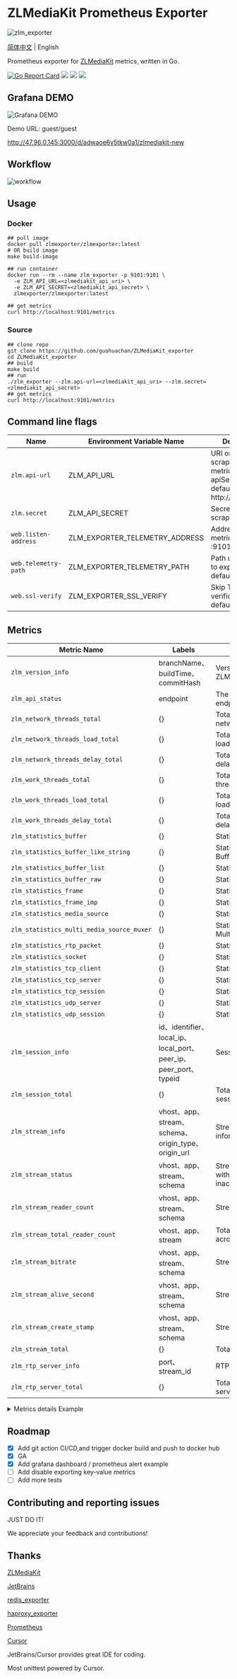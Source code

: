 # ZLMediaKit Prometheus Exporter

![zlm_exporter](https://socialify.git.ci/guohuachan/ZLMediaKit_exporter/image?language=1&owner=1&name=1&stargazers=1&theme=Light)

[简体中文](./README.md) | English

Prometheus exporter for [ZLMediaKit](https://github.com/ZLMediaKit/ZLMediaKit) metrics, written in Go.

[![Go Report Card](https://goreportcard.com/badge/github.com/guohuachan/ZLMediaKit_exporter)](https://goreportcard.com/report/github.com/guohuachan/ZLMediaKit_exporter)
[![](https://img.shields.io/badge/license-MIT-green.svg)](https://github.com/guohuachan/ZLMediaKit_exporter/blob/master/LICENSE)
[![](https://img.shields.io/badge/language-golang-red.svg)](https://en.cppreference.com/)
[![](https://img.shields.io/badge/PRs-welcome-yellow.svg)](hhttps://github.com/guohuachan/ZLMediaKit_exporter/pulls)

## Grafana DEMO
![Grafana DEMO](./www/grafana_demo.png)

Demo URL:
guest/guest

http://47.96.0.145:3000/d/adwaoe6v5tkw0a1/zlmediakit-new


## Workflow

![workflow](./www/workflow.png)
## Usage

### Docker

```shell
## pull image
docker pull zlmexporter/zlmexporter:latest
# OR build image
make build-image

## run container
docker run --rm --name zlm_exporter -p 9101:9101 \
  -e ZLM_API_URL=<zlmediakit_api_uri> \
  -e ZLM_API_SECRET=<zlmediakit_api_secret> \
  zlmexporter/zlmexporter:latest

## get metrics
curl http://localhost:9101/metrics
```

### Source
```shell
## clone repo
git clone https://github.com/guohuachan/ZLMediaKit_exporter
cd ZLMediaKit_exporter
## build
make build
## run
./zlm_exporter --zlm.api-url=<zlmediakit_api_uri> --zlm.secret=<zlmediakit_api_secret>
## get metrics
curl http://localhost:9101/metrics
```

## Command line flags

|  Name                      | Environment Variable Name                               | Description  |
|-------------------------   |-------------------------------------------|----------|
| `zlm.api-url`  |  ZLM_API_URL      |  URI on which to scrape zlmediakit metrics(ZlMediaKit apiServer url) default: http://localhost  |
| `zlm.secret`      | ZLM_API_SECRET            | Secret for the scrape URI            |
| `web.listen-address`| ZLM_EXPORTER_TELEMETRY_ADDRESS | Address to expose metrics. default: :9101 |
| `web.telemetry-path`| ZLM_EXPORTER_TELEMETRY_PATH| Path under which to expose metrics. default: /metrics |
| `web.ssl-verify` | ZLM_EXPORTER_SSL_VERIFY | Skip TLS verification. default: true |

## Metrics

| Metric Name                               | Labels                          | Description                      |
|-------------------------------------------|---------------------------------|----------------------------------|
| `zlm_version_info`                        | branchName、buildTime、commitHash | Version info of ZLMediakit       |
| `zlm_api_status`                          | endpoint                        | The status of API endpoint       |
| `zlm_network_threads_total`               | {}                                | Total number of network threads  |
| `zlm_network_threads_load_total`          | {}                                | Total of network threads load    |
| `zlm_network_threads_delay_total`         | {}                                | Total of network threads delay   |
| `zlm_work_threads_total`                  | {}                                | Total number of work threads     |
| `zlm_work_threads_load_total`             | {}                                | Total of work threads load       |
| `zlm_work_threads_delay_total`            | {}                                | Total of work threads delay      |
| `zlm_statistics_buffer`                   | {}                                | Statistics buffer                |
| `zlm_statistics_buffer_like_string`       | {}                                | Statistics BufferLikeString      |
| `zlm_statistics_buffer_list`              | {}                                | Statistics BufferList            |
| `zlm_statistics_buffer_raw`               | {}                                | Statistics BufferRaw             |
| `zlm_statistics_frame`                    | {}                                | Statistics Frame                 |
| `zlm_statistics_frame_imp`                | {}                                | Statistics FrameImp              |
| `zlm_statistics_media_source`             | {}                                | Statistics MediaSource           |
| `zlm_statistics_multi_media_source_muxer` | {}                                | Statistics MultiMediaSourceMuxer |
| `zlm_statistics_rtp_packet`               | {}                                | Statistics RtpPacket             |
| `zlm_statistics_socket`                   | {}                                | Statistics Socket                |
| `zlm_statistics_tcp_client`               | {}                                | Statistics TcpClient             |
| `zlm_statistics_tcp_server`               | {}                                | Statistics TcpServer             |
| `zlm_statistics_tcp_session`              | {}                                | Statistics TcpSession            |
| `zlm_statistics_udp_server`               | {}                                | Statistics UdpServer             |
| `zlm_statistics_udp_session`              | {}                                | Statistics UdpSession            |
| `zlm_session_info`                        | id、identifier、local_ip、local_port、peer_ip、peer_port、typeid | Session info                     |
| `zlm_session_total`                       | {}                                | Total number of sessions         |
| `zlm_stream_info`                         | vhost、app、stream、schema、origin_type、origin_url | Stream basic information         |
| `zlm_stream_status`                       | vhost、app、stream、schema         | Stream status (1: active with data flowing, 0: inactive) |
| `zlm_stream_reader_count`                | vhost、app、stream、schema         | Stream reader count              |
| `zlm_stream_total_reader_count`          | vhost、app、stream         | Total reader count across all schemas |
| `zlm_stream_bitrate`                     | vhost、app、stream、schema         | Stream bitrate                  |
| `zlm_stream_alive_second`                | vhost、app、stream、schema         | Stream alive second              |
| `zlm_stream_create_stamp`                | vhost、app、stream、schema         | Stream create stamp              |
| `zlm_stream_total`                       | {}                                | Total number of streams         |
| `zlm_rtp_server_info`                    | port、stream_id         | RTP server info                  |
| `zlm_rtp_server_total`                   | {}                                | Total number of RTP servers         |

<details>
<summary>Metrics details Example</summary>
# HELP zlm_api_status The status of API endpoint
# TYPE zlm_api_status gauge
zlm_api_status{endpoint="/index/"} 1
zlm_api_status{endpoint="/index/api/addFFmpegSource"} 1
zlm_api_status{endpoint="/index/api/addStreamProxy"} 1
zlm_api_status{endpoint="/index/api/addStreamPusherProxy"} 1
zlm_api_status{endpoint="/index/api/broadcastMessage"} 1
zlm_api_status{endpoint="/index/api/closeRtpServer"} 1
zlm_api_status{endpoint="/index/api/close_stream"} 1
zlm_api_status{endpoint="/index/api/close_streams"} 1
zlm_api_status{endpoint="/index/api/connectRtpServer"} 1
zlm_api_status{endpoint="/index/api/delFFmpegSource"} 1
zlm_api_status{endpoint="/index/api/delStreamProxy"} 1
zlm_api_status{endpoint="/index/api/delStreamPusherProxy"} 1
zlm_api_status{endpoint="/index/api/deleteRecordDirectory"} 1
zlm_api_status{endpoint="/index/api/delete_webrtc"} 1
zlm_api_status{endpoint="/index/api/downloadBin"} 1
zlm_api_status{endpoint="/index/api/downloadFile"} 1
zlm_api_status{endpoint="/index/api/getAllSession"} 1
zlm_api_status{endpoint="/index/api/getApiList"} 1
zlm_api_status{endpoint="/index/api/getMP4RecordFile"} 1
zlm_api_status{endpoint="/index/api/getMediaInfo"} 1
zlm_api_status{endpoint="/index/api/getMediaList"} 1
zlm_api_status{endpoint="/index/api/getMediaPlayerList"} 1
zlm_api_status{endpoint="/index/api/getProxyInfo"} 1
zlm_api_status{endpoint="/index/api/getProxyPusherInfo"} 1
zlm_api_status{endpoint="/index/api/getRtpInfo"} 1
zlm_api_status{endpoint="/index/api/getServerConfig"} 1
zlm_api_status{endpoint="/index/api/getSnap"} 1
zlm_api_status{endpoint="/index/api/getStatistic"} 1
zlm_api_status{endpoint="/index/api/getThreadsLoad"} 1
zlm_api_status{endpoint="/index/api/getWorkThreadsLoad"} 1
zlm_api_status{endpoint="/index/api/isMediaOnline"} 1
zlm_api_status{endpoint="/index/api/isRecording"} 1
zlm_api_status{endpoint="/index/api/kick_session"} 1
zlm_api_status{endpoint="/index/api/kick_sessions"} 1
zlm_api_status{endpoint="/index/api/listFFmpegSource"} 1
zlm_api_status{endpoint="/index/api/listRtpSender"} 1
zlm_api_status{endpoint="/index/api/listRtpServer"} 1
zlm_api_status{endpoint="/index/api/listStreamProxy"} 1
zlm_api_status{endpoint="/index/api/listStreamPusherProxy"} 1
zlm_api_status{endpoint="/index/api/loadMP4File"} 1
zlm_api_status{endpoint="/index/api/openRtpServer"} 1
zlm_api_status{endpoint="/index/api/openRtpServerMultiplex"} 1
zlm_api_status{endpoint="/index/api/pauseRtpCheck"} 1
zlm_api_status{endpoint="/index/api/restartServer"} 1
zlm_api_status{endpoint="/index/api/resumeRtpCheck"} 1
zlm_api_status{endpoint="/index/api/seekRecordStamp"} 1
zlm_api_status{endpoint="/index/api/setRecordSpeed"} 1
zlm_api_status{endpoint="/index/api/setServerConfig"} 1
zlm_api_status{endpoint="/index/api/startRecord"} 1
zlm_api_status{endpoint="/index/api/startSendRtp"} 1
zlm_api_status{endpoint="/index/api/startSendRtpPassive"} 1
zlm_api_status{endpoint="/index/api/startSendRtpTalk"} 1
zlm_api_status{endpoint="/index/api/stopRecord"} 1
zlm_api_status{endpoint="/index/api/stopSendRtp"} 1
zlm_api_status{endpoint="/index/api/updateRtpServerSSRC"} 1
zlm_api_status{endpoint="/index/api/version"} 1
zlm_api_status{endpoint="/index/api/webrtc"} 1
zlm_api_status{endpoint="/index/api/whep"} 1
zlm_api_status{endpoint="/index/api/whip"} 1
# HELP zlm_exporter_scrapes_total Current total ZLMediaKit scrapes.
# TYPE zlm_exporter_scrapes_total counter
zlm_exporter_scrapes_total 3
# HELP zlm_network_threads_delay_total Total of network threads delay
# TYPE zlm_network_threads_delay_total gauge
zlm_network_threads_delay_total 0
# HELP zlm_network_threads_load_total Total of network threads load
# TYPE zlm_network_threads_load_total gauge
zlm_network_threads_load_total 0
# HELP zlm_network_threads_total Total number of network threads
# TYPE zlm_network_threads_total gauge
zlm_network_threads_total 8
# HELP zlm_rtp_server_total Total number of RTP servers
# TYPE zlm_rtp_server_total gauge
zlm_rtp_server_total 0
# HELP zlm_session_info Session info
# TYPE zlm_session_info gauge
zlm_session_info{id="225684-59",identifier="225684-59",local_ip="172.17.0.2",local_port="80",peer_ip="172.17.0.1",peer_port="60950",typeid="mediakit::HttpSession"} 1
zlm_session_info{id="225695-61",identifier="225695-61",local_ip="172.17.0.2",local_port="80",peer_ip="172.17.0.1",peer_port="61062",typeid="mediakit::HttpSession"} 1
zlm_session_info{id="225696-62",identifier="225696-62",local_ip="172.17.0.2",local_port="554",peer_ip="172.17.0.1",peer_port="61154",typeid="mediakit::RtspSession"} 1
zlm_session_info{id="225697-65",identifier="225697-65",local_ip="172.17.0.2",local_port="80",peer_ip="172.17.0.1",peer_port="57828",typeid="mediakit::HttpSession"} 1
zlm_session_info{id="225698-90",identifier="225698-90",local_ip="172.17.0.2",local_port="80",peer_ip="172.17.0.1",peer_port="57832",typeid="mediakit::HttpSession"} 1
zlm_session_info{id="225699-91",identifier="225699-91",local_ip="172.17.0.2",local_port="80",peer_ip="172.17.0.1",peer_port="57846",typeid="mediakit::HttpSession"} 1
zlm_session_info{id="225700-92",identifier="225700-92",local_ip="172.17.0.2",local_port="80",peer_ip="172.17.0.1",peer_port="57844",typeid="mediakit::HttpSession"} 1
zlm_session_info{id="225701-63",identifier="225701-63",local_ip="172.17.0.2",local_port="80",peer_ip="172.17.0.1",peer_port="57812",typeid="mediakit::HttpSession"} 1
zlm_session_info{id="225702-64",identifier="225702-64",local_ip="172.17.0.2",local_port="80",peer_ip="172.17.0.1",peer_port="57816",typeid="mediakit::HttpSession"} 1
# HELP zlm_session_total Total number of sessions
# TYPE zlm_session_total gauge
zlm_session_total 9
# HELP zlm_statistics_buffer Statistics buffer
# TYPE zlm_statistics_buffer gauge
zlm_statistics_buffer 1496
# HELP zlm_statistics_buffer_like_string Statistics BufferLikeString
# TYPE zlm_statistics_buffer_like_string gauge
zlm_statistics_buffer_like_string 254
# HELP zlm_statistics_buffer_list Statistics BufferList
# TYPE zlm_statistics_buffer_list gauge
zlm_statistics_buffer_list 0
# HELP zlm_statistics_buffer_raw Statistics BufferRaw
# TYPE zlm_statistics_buffer_raw gauge
zlm_statistics_buffer_raw 560
# HELP zlm_statistics_frame Statistics Frame
# TYPE zlm_statistics_frame gauge
zlm_statistics_frame 278
# HELP zlm_statistics_frame_imp Statistics FrameImp
# TYPE zlm_statistics_frame_imp gauge
zlm_statistics_frame_imp 109
# HELP zlm_statistics_media_source Statistics MediaSource
# TYPE zlm_statistics_media_source gauge
zlm_statistics_media_source 7
# HELP zlm_statistics_multi_media_source_muxer Statistics MultiMediaSourceMuxer
# TYPE zlm_statistics_multi_media_source_muxer gauge
zlm_statistics_multi_media_source_muxer 1
# HELP zlm_statistics_rtmp_packet Statistics RtmpPacket
# TYPE zlm_statistics_rtmp_packet gauge
zlm_statistics_rtmp_packet 136
# HELP zlm_statistics_rtp_packet Statistics RtpPacket
# TYPE zlm_statistics_rtp_packet gauge
zlm_statistics_rtp_packet 167
# HELP zlm_statistics_socket Statistics Socket
# TYPE zlm_statistics_socket gauge
zlm_statistics_socket 82
# HELP zlm_statistics_tcp_client Statistics TcpClient
# TYPE zlm_statistics_tcp_client gauge
zlm_statistics_tcp_client 1
# HELP zlm_statistics_tcp_server Statistics TcpServer
# TYPE zlm_statistics_tcp_server gauge
zlm_statistics_tcp_server 51
# HELP zlm_statistics_tcp_session Statistics TcpSession
# TYPE zlm_statistics_tcp_session gauge
zlm_statistics_tcp_session 8
# HELP zlm_statistics_udp_server Statistics UdpServer
# TYPE zlm_statistics_udp_server gauge
zlm_statistics_udp_server 24
# HELP zlm_statistics_udp_session Statistics UdpSession
# TYPE zlm_statistics_udp_session gauge
zlm_statistics_udp_session 0
# HELP zlm_stream_alive_second Stream alive second
# TYPE zlm_stream_alive_second gauge
zlm_stream_alive_second{app="live",schema="fmp4",stream="test",vhost="__defaultVhost__"} 6
zlm_stream_alive_second{app="live",schema="rtmp",stream="test",vhost="__defaultVhost__"} 6
zlm_stream_alive_second{app="live",schema="rtsp",stream="test",vhost="__defaultVhost__"} 6
zlm_stream_alive_second{app="live",schema="ts",stream="test",vhost="__defaultVhost__"} 6
# HELP zlm_stream_bitrate Stream bitrate
# TYPE zlm_stream_bitrate gauge
zlm_stream_bitrate{app="live",schema="fmp4",stream="test",vhost="__defaultVhost__"} 27332
zlm_stream_bitrate{app="live",schema="rtmp",stream="test",vhost="__defaultVhost__"} 22185
zlm_stream_bitrate{app="live",schema="rtsp",stream="test",vhost="__defaultVhost__"} 20864
zlm_stream_bitrate{app="live",schema="ts",stream="test",vhost="__defaultVhost__"} 26328
# HELP zlm_stream_create_stamp Stream create stamp
# TYPE zlm_stream_create_stamp gauge
zlm_stream_create_stamp{app="live",schema="fmp4",stream="test",vhost="__defaultVhost__"} 1.743913981e+09
zlm_stream_create_stamp{app="live",schema="rtmp",stream="test",vhost="__defaultVhost__"} 1.743913981e+09
zlm_stream_create_stamp{app="live",schema="rtsp",stream="test",vhost="__defaultVhost__"} 1.743913981e+09
zlm_stream_create_stamp{app="live",schema="ts",stream="test",vhost="__defaultVhost__"} 1.743913981e+09
# HELP zlm_stream_info Stream basic information
# TYPE zlm_stream_info gauge
zlm_stream_info{app="live",origin_type="rtsp_push",origin_url="rtsp://127.0.0.1:8554/live/test",schema="fmp4",stream="test",vhost="__defaultVhost__"} 1
zlm_stream_info{app="live",origin_type="rtsp_push",origin_url="rtsp://127.0.0.1:8554/live/test",schema="rtmp",stream="test",vhost="__defaultVhost__"} 1
zlm_stream_info{app="live",origin_type="rtsp_push",origin_url="rtsp://127.0.0.1:8554/live/test",schema="rtsp",stream="test",vhost="__defaultVhost__"} 1
zlm_stream_info{app="live",origin_type="rtsp_push",origin_url="rtsp://127.0.0.1:8554/live/test",schema="ts",stream="test",vhost="__defaultVhost__"} 1
# HELP zlm_stream_reader_count Stream reader count
# TYPE zlm_stream_reader_count gauge
zlm_stream_reader_count{app="live",schema="fmp4",stream="test",vhost="__defaultVhost__"} 0
zlm_stream_reader_count{app="live",schema="rtmp",stream="test",vhost="__defaultVhost__"} 0
zlm_stream_reader_count{app="live",schema="rtsp",stream="test",vhost="__defaultVhost__"} 0
zlm_stream_reader_count{app="live",schema="ts",stream="test",vhost="__defaultVhost__"} 0
# HELP zlm_stream_status Stream status (1: active with data flowing, 0: inactive)
# TYPE zlm_stream_status gauge
zlm_stream_status{app="live",schema="fmp4",stream="test",vhost="__defaultVhost__"} 1
zlm_stream_status{app="live",schema="rtmp",stream="test",vhost="__defaultVhost__"} 1
zlm_stream_status{app="live",schema="rtsp",stream="test",vhost="__defaultVhost__"} 1
zlm_stream_status{app="live",schema="ts",stream="test",vhost="__defaultVhost__"} 1
# HELP zlm_stream_total Total number of streams
# TYPE zlm_stream_total gauge
zlm_stream_total 1
# HELP zlm_stream_total_reader_count Total reader count across all schemas
# TYPE zlm_stream_total_reader_count gauge
zlm_stream_total_reader_count{app="test",stream="__defaultVhost__",vhost="live"} 0
# HELP zlm_up Was the last scrape of ZLMediaKit successful.
# TYPE zlm_up gauge
zlm_up 1
# HELP zlm_version_info ZLMediaKit version info.
# TYPE zlm_version_info gauge
zlm_version_info{branchName="master",buildTime="2025-03-21T07:30:47",commitHash="f0204ea"} 1
# HELP zlm_work_threads_delay_total Total of work threads delay
# TYPE zlm_work_threads_delay_total gauge
zlm_work_threads_delay_total 0
# HELP zlm_work_threads_load_total Total of work threads load
# TYPE zlm_work_threads_load_total gauge
zlm_work_threads_load_total 0
# HELP zlm_work_threads_total Total number of work threads
# TYPE zlm_work_threads_total gauge
zlm_work_threads_total 8

</details>

## Roadmap

- [x] Add git action CI/CD,and trigger docker build and push to docker hub
- [x] GA
- [x] Add grafana dashboard / prometheus alert example
- [ ] Add disable exporting key-value metrics
- [ ] Add more tests

## Contributing and reporting issues

JUST DO IT! 

We appreciate your feedback and contributions!


## Thanks
[ZLMediaKit](https://github.com/ZLMediaKit/ZLMediaKit)

[JetBrains](https://www.jetbrains.com/)

[redis_exporter](https://github.com/oliver006/redis_exporter)

[haproxy_exporter](https://github.com/prometheus/haproxy_exporter)

[Prometheus](https://prometheus.io/)

[Cursor](https://www.cursor.com/)

JetBrains/Cursor provides great IDE for coding.

Most unittest powered by Cursor.